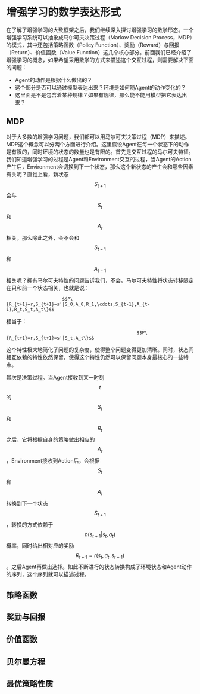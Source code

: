 # 增强学习的数学表达形式

在了解了增强学习的大致框架之后，我们继续深入探讨增强学习的数学形态。一个增强学习系统可以抽象成马尔可夫决策过程（Markov Decision Process，MDP）的模式，其中还包括策略函数（Policy Function）、奖励（Reward）与回报（Return）、价值函数（Value Function）这几个核心部分。前面我们已经介绍了增强学习的概念，如果希望采用数学的方式来描述这个交互过程，则需要解决下面的问题：

* Agent的动作是根据什么做出的？
* 这个部分是否可以通过模型表达出来？环境是如何随Agent的动作变化的？
* 这里面是不是包含着某种规律？如果有规律，那么能不能用模型把它表达出来？

## MDP

对于大多数的增强学习问题，我们都可以用马尔可夫决策过程（MDP）来描述。MDP这个概念可以分两个方面进行介绍。这里假设Agent在每一个状态下的动作是有限的，同时环境的状态的数量也是有限的。首先是交互过程的马尔可夫特征。我们知道增强学习的过程是Agent和Environment交互的过程，当Agent的Action产生后，Environment会切换到下一个状态，那么这个新状态的产生会和哪些因素有关呢？直觉上看，新状态 $$S_{t+1}$$ 会与 $$S_t$$ 和 $$A_t$$ 相关。那么除此之外，会不会和 $$S_{t-1}$$ 和 $$A_{t-1}$$ 相关呢？拥有马尔可夫特性的问题告诉我们，不会。马尔可夫特性将状态转移限定在只和前一个状态相关，也就是说：

                         $$P\{R_{t+1}=r,S_{t+1}=s'|S_0,A_0,R_1,\cdots,S_{t-1},A_{t-1},R_t,S_t,A_t\}$$ 

相当于：

                                                     $$P\{R_{t+1}=r,S_{t+1}=s'|S_t,A_t\}$$ 

这个特性极大地简化了问题的复杂度，使得整个问题变得更加清晰。同时，状态间相互依赖的特性依然保留，使得这个特性仍然可以保留问题本身最核心的一些特点。

其次是决策过程。当Agent接收到某一时刻 $$t$$ 的 $$S_t$$ 和 $$R_t$$ 之后，它将根据自身的策略做出相应的 $$A_t$$ ，Environment接收到Action后，会根据 $$S_t$$ 和 $$A_t$$ 转换到下一个状态 $$S_{t+1}$$ ，转换的方式依赖于 $$p(s_{t+1}|s_t,a_t)$$ 概率，同时给出相对应的奖励 $$R_{t+1}=r(s_t,a_t,s_{t+1})$$ 。之后Agent再做出选择。如此不断进行的状态转换构成了环境状态和Agent动作的序列，这个序列就可以描述过程。

## 策略函数

## 奖励与回报

## 价值函数

## 贝尔曼方程

## 最优策略性质

